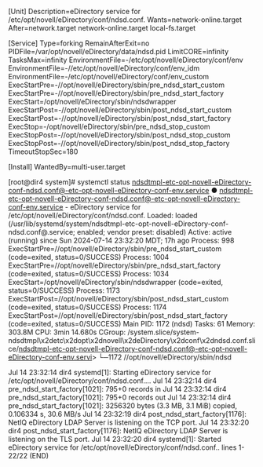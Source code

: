 [Unit]
Description=eDirectory service for /etc/opt/novell/eDirectory/conf/ndsd.conf.
Wants=network-online.target
After=network.target network-online.target local-fs.target

[Service]
Type=forking
RemainAfterExit=no
PIDFile=/var/opt/novell/eDirectory/data/ndsd.pid
LimitCORE=infinity
TasksMax=infinity
EnvironmentFile=-/etc/opt/novell/eDirectory/conf/env
EnvironmentFile=-//etc/opt/novell/eDirectory/conf/env_idm
EnvironmentFile=-/etc/opt/novell/eDirectory/conf/env_custom
ExecStartPre=-//opt/novell/eDirectory/sbin/pre_ndsd_start_custom
ExecStartPre=-//opt/novell/eDirectory/sbin/pre_ndsd_start_factory
ExecStart=/opt/novell/eDirectory/sbin/ndsdwrapper
ExecStartPost=-//opt/novell/eDirectory/sbin/post_ndsd_start_custom
ExecStartPost=-//opt/novell/eDirectory/sbin/post_ndsd_start_factory
ExecStop=-/opt/novell/eDirectory/sbin/pre_ndsd_stop_custom
ExecStopPost=-//opt/novell/eDirectory/sbin/post_ndsd_stop_custom
ExecStopPost=-//opt/novell/eDirectory/sbin/post_ndsd_stop_factory
TimeoutStopSec=180

[Install]
WantedBy=multi-user.target



[root@dir4 system]# systemctl status ndsdtmpl-etc-opt-novell-eDirectory-conf-ndsd.conf@-etc-opt-novell-eDirectory-conf-env.service
● ndsdtmpl-etc-opt-novell-eDirectory-conf-ndsd.conf@-etc-opt-novell-eDirectory-conf-env.service - eDirectory service for /etc/opt/novell/eDirectory/conf/ndsd.conf.
     Loaded: loaded (/usr/lib/systemd/system/ndsdtmpl-etc-opt-novell-eDirectory-conf-ndsd.conf@.service; enabled; vendor preset: disabled)
     Active: active (running) since Sun 2024-07-14 23:32:20 MDT; 17h ago
    Process: 998 ExecStartPre=//opt/novell/eDirectory/sbin/pre_ndsd_start_custom (code=exited, status=0/SUCCESS)
    Process: 1004 ExecStartPre=//opt/novell/eDirectory/sbin/pre_ndsd_start_factory (code=exited, status=0/SUCCESS)
    Process: 1034 ExecStart=/opt/novell/eDirectory/sbin/ndsdwrapper (code=exited, status=0/SUCCESS)
    Process: 1173 ExecStartPost=//opt/novell/eDirectory/sbin/post_ndsd_start_custom (code=exited, status=0/SUCCESS)
    Process: 1174 ExecStartPost=//opt/novell/eDirectory/sbin/post_ndsd_start_factory (code=exited, status=0/SUCCESS)
   Main PID: 1172 (ndsd)
      Tasks: 61
     Memory: 303.8M
        CPU: 3min 14.680s
     CGroup: /system.slice/system-ndsdtmpl\x2detc\x2dopt\x2dnovell\x2deDirectory\x2dconf\x2dndsd.conf.slice/ndsdtmpl-etc-opt-novell-eDirectory-conf-ndsd.conf@-etc-opt-novell-eDirectory-conf-env.servi>
             └─1172 //opt/novell/eDirectory/sbin/ndsd

Jul 14 23:32:14 dir4 systemd[1]: Starting eDirectory service for /etc/opt/novell/eDirectory/conf/ndsd.conf....
Jul 14 23:32:14 dir4 pre_ndsd_start_factory[1021]: 795+0 records in
Jul 14 23:32:14 dir4 pre_ndsd_start_factory[1021]: 795+0 records out
Jul 14 23:32:14 dir4 pre_ndsd_start_factory[1021]: 3256320 bytes (3.3 MB, 3.1 MiB) copied, 0.106334 s, 30.6 MB/s
Jul 14 23:32:19 dir4 post_ndsd_start_factory[1176]: NetIQ eDirectory LDAP Server is listening on the TCP port.
Jul 14 23:32:20 dir4 post_ndsd_start_factory[1176]: NetIQ eDirectory LDAP Server is listening on the TLS port.
Jul 14 23:32:20 dir4 systemd[1]: Started eDirectory service for /etc/opt/novell/eDirectory/conf/ndsd.conf..
lines 1-22/22 (END)
